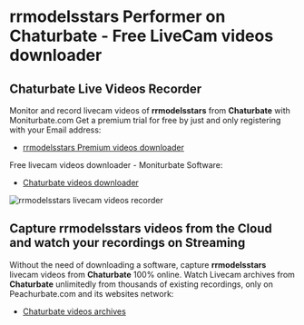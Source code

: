 # rrmodelsstars Performer on Chaturbate - Free LiveCam videos downloader

## Chaturbate Live Videos Recorder

Monitor and record livecam videos of **rrmodelsstars** from **Chaturbate** with Moniturbate.com
Get a premium trial for free by just and only registering with your Email address:
* [rrmodelsstars Premium videos downloader](https://moniturbate.com/request-demo-licence-key.html)

Free livecam videos downloader - Moniturbate Software:
* [Chaturbate videos downloader](https://moniturbate.com/moniturbate-download-software.html)

![rrmodelsstars livecam videos recorder](https://peachurnet.com/templates/moniturbate-software.png)


## Capture rrmodelsstars videos from the Cloud and watch your recordings on Streaming

Without the need of downloading a software, capture **rrmodelsstars** livecam videos from **Chaturbate** 100% online.
Watch Livecam archives from **Chaturbate** unlimitedly from thousands of existing recordings, only on Peachurbate.com and its websites network:
* [Chaturbate videos archives](https://peachurnet.com/)